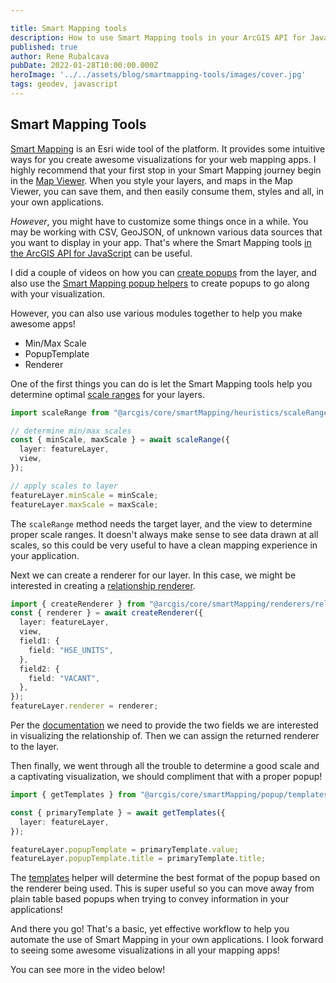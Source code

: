 ```yaml
---

title: Smart Mapping tools
description: How to use Smart Mapping tools in your ArcGIS API for JavaScript apps!
published: true
author: Rene Rubalcava
pubDate: 2022-01-28T10:00:00.000Z
heroImage: '../../assets/blog/smartmapping-tools/images/cover.jpg'
tags: geodev, javascript
---
```


## Smart Mapping Tools

[Smart Mapping](https://www.esri.com/en-us/arcgis/products/mapping/smart-mapping)
is an Esri wide tool of the platform. It provides some intuitive ways for you
create awesome visualizations for your web mapping apps. I highly recommend that
your first stop in your Smart Mapping journey begin in the
[Map Viewer](https://doc.arcgis.com/en/arcgis-online/create-maps/apply-styles-mv.htm).
When you style your layers, and maps in the Map Viewer, you can save them, and
then easily consume them, styles and all, in your own applications.

_However_, you might have to customize some things once in a while. You may be
working with CSV, GeoJSON, of unknown various data sources that you want to
display in your app. That's where the Smart Mapping tools
[in the ArcGIS API for JavaScript](https://developers.arcgis.com/javascript/latest/visualization/)
can be useful.

I did a couple of videos on how you can
[create popups](https://youtu.be/Z2S9wwAJ7CI) from the layer, and also use the
[Smart Mapping popup helpers](https://youtu.be/ROhJNceKFUg) to create popups to
go along with your visualization.

However, you can also use various modules together to help you make awesome
apps!

- Min/Max Scale
- PopupTemplate
- Renderer

One of the first things you can do is let the Smart Mapping tools help you
determine optimal
[scale ranges](https://developers.arcgis.com/javascript/latest/api-reference/esri-smartMapping-heuristics-scaleRange.html)
for your layers.

```ts
import scaleRange from "@arcgis/core/smartMapping/heuristics/scaleRange";

// determine min/max scales
const { minScale, maxScale } = await scaleRange({
  layer: featureLayer,
  view,
});

// apply scales to layer
featureLayer.minScale = minScale;
featureLayer.maxScale = maxScale;
```

The `scaleRange` method needs the target layer, and the view to determine proper
scale ranges. It doesn't always make sense to see data drawn at all scales, so
this could be very useful to have a clean mapping experience in your
application.

Next we can create a renderer for our layer. In this case, we might be
interested in creating a
[relationship renderer](https://developers.arcgis.com/javascript/latest/visualization/data-driven-styles/relationship/).

```ts
import { createRenderer } from "@arcgis/core/smartMapping/renderers/relationship";
const { renderer } = await createRenderer({
  layer: featureLayer,
  view,
  field1: {
    field: "HSE_UNITS",
  },
  field2: {
    field: "VACANT",
  },
});
featureLayer.renderer = renderer;
```

Per the
[documentation](https://developers.arcgis.com/javascript/latest/api-reference/esri-smartMapping-renderers-relationship.html)
we need to provide the two fields we are interested in visualizing the
relationship of. Then we can assign the returned renderer to the layer.

Then finally, we went through all the trouble to determine a good scale and a
captivating visualization, we should compliment that with a proper popup!

```ts
import { getTemplates } from "@arcgis/core/smartMapping/popup/templates";

const { primaryTemplate } = await getTemplates({
  layer: featureLayer,
});

featureLayer.popupTemplate = primaryTemplate.value;
featureLayer.popupTemplate.title = primaryTemplate.title;
```

The
[templates](https://developers.arcgis.com/javascript/latest/api-reference/esri-smartMapping-popup-templates.html)
helper will determine the best format of the popup based on the renderer being
used. This is super useful so you can move away from plain table based popups
when trying to convey information in your applications!

And there you go! That's a basic, yet effective workflow to help you automate
the use of Smart Mapping in your own applications. I look forward to seeing some
awesome visualizations in all your mapping apps!

You can see more in the video below!

<lite-youtube videoid="8_3hBoOI4Jg"></lite-youtube>
